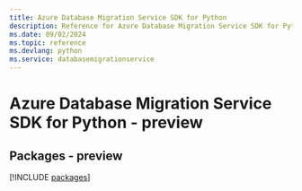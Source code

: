 ```yaml
---
title: Azure Database Migration Service SDK for Python
description: Reference for Azure Database Migration Service SDK for Python
ms.date: 09/02/2024
ms.topic: reference
ms.devlang: python
ms.service: databasemigrationservice
---
```

# Azure Database Migration Service SDK for Python - preview
## Packages - preview
[!INCLUDE [packages](database-migration-service-index.md)]